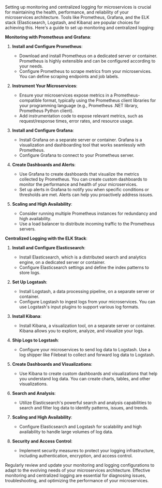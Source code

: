 Setting up monitoring and centralized logging for microservices is crucial for maintaining the health, performance, and reliability of your microservices architecture. Tools like Prometheus, Grafana, and the ELK stack (Elasticsearch, Logstash, and Kibana) are popular choices for achieving this. Here's a guide to set up monitoring and centralized logging:

**Monitoring with Prometheus and Grafana**:

1. **Install and Configure Prometheus**:

   - Download and install Prometheus on a dedicated server or container. Prometheus is highly extensible and can be configured according to your needs.
   - Configure Prometheus to scrape metrics from your microservices. You can define scraping endpoints and job labels.

2. **Instrument Your Microservices**:

   - Ensure your microservices expose metrics in a Prometheus-compatible format, typically using the Prometheus client libraries for your programming language (e.g., Prometheus .NET library, Prometheus Python client).
   - Add instrumentation code to expose relevant metrics, such as request/response times, error rates, and resource usage.

3. **Install and Configure Grafana**:

   - Install Grafana on a separate server or container. Grafana is a visualization and dashboarding tool that works seamlessly with Prometheus.
   - Configure Grafana to connect to your Prometheus server.

4. **Create Dashboards and Alerts**:

   - Use Grafana to create dashboards that visualize the metrics collected by Prometheus. You can create custom dashboards to monitor the performance and health of your microservices.
   - Set up alerts in Grafana to notify you when specific conditions or thresholds are met. Alerts can help you proactively address issues.

5. **Scaling and High Availability**:

   - Consider running multiple Prometheus instances for redundancy and high availability.
   - Use a load balancer to distribute incoming traffic to the Prometheus servers.

**Centralized Logging with the ELK Stack**:

1. **Install and Configure Elasticsearch**:

   - Install Elasticsearch, which is a distributed search and analytics engine, on a dedicated server or container.
   - Configure Elasticsearch settings and define the index patterns to store logs.

2. **Set Up Logstash**:

   - Install Logstash, a data processing pipeline, on a separate server or container.
   - Configure Logstash to ingest logs from your microservices. You can use Logstash's input plugins to support various log formats.

3. **Install Kibana**:

   - Install Kibana, a visualization tool, on a separate server or container. Kibana allows you to explore, analyze, and visualize your logs.

4. **Ship Logs to Logstash**:

   - Configure your microservices to send log data to Logstash. Use a log shipper like Filebeat to collect and forward log data to Logstash.

5. **Create Dashboards and Visualizations**:

   - Use Kibana to create custom dashboards and visualizations that help you understand log data. You can create charts, tables, and other visualizations.

6. **Search and Analysis**:

   - Utilize Elasticsearch's powerful search and analysis capabilities to search and filter log data to identify patterns, issues, and trends.

7. **Scaling and High Availability**:

   - Configure Elasticsearch and Logstash for scalability and high availability to handle large volumes of log data.

8. **Security and Access Control**:

   - Implement security measures to protect your logging infrastructure, including authentication, encryption, and access control.

Regularly review and update your monitoring and logging configurations to adapt to the evolving needs of your microservices architecture. Effective monitoring and centralized logging are essential for diagnosing issues, troubleshooting, and optimizing the performance of your microservices.